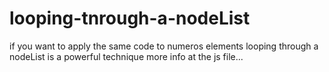 # looping-tnrough-a-nodeList

if you want to apply the same code to numeros elements looping through a nodeList is a powerful technique more info at the js file...
